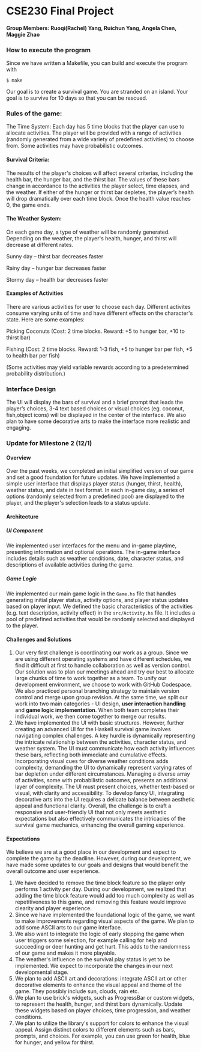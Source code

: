 # CSE230 Final Project
#### Group Members: Ruoqi(Rachel) Yang, Ruichun Yang, Angela Chen, Maggie Zhao

### How to execute the program
Since we have written a Makefile, you can build and execute the program with 
```
$ make
```

Our goal is to create a survival game. You are stranded on an island. Your goal is to survive for 10 days so that you can be rescued.

### Rules of the game:
The Time System: Each day has 5 time blocks that the player can use to allocate activities. The player will be provided with a range of activities (randomly generated from a wide variety of predefined activities) to choose from. Some activities may have probabilistic outcomes.

#### Survival Criteria: 
The results of the player's choices will affect several criterias, including the health bar, the hunger bar, and the thirst bar. The values of these bars change in accordance to the activities the player select, time elapses, and the weather. If either of the hunger or thirst bar depletes, the player’s health will drop dramatically over each time block. Once the health value reaches 0, the game ends.

#### The Weather System: 
On each game day, a type of weather will be randomly generated. Depending on the weather, the player's health, hunger, and thirst will decrease at different rates.

  Sunny day – thirst bar decreases faster

  Rainy day – hunger bar decreases faster

  Stormy day – health bar decreases faster

#### Examples of Activities 
There are various activities for user to choose each day. Different activites consume varying units of time and have different effects on the character's state. Here are some examples:

  Picking Coconuts (Cost: 2 time blocks. Reward: +5 to hunger bar, +10 to thirst bar)

  Fishing (Cost: 2 time blocks. Reward: 1-3 fish, +5 to hunger bar per fish, +5 to health bar per fish)

  (Some activities may yield variable rewards according to a predetermined probability distribution.)

### Interface Design
The UI will display the bars of survival and a brief prompt that leads the player’s choices, 3-4 text based choices or visual choices (eg. coconut, fish,object icons) will be displayed in the center of the interface. We also plan to have some decorative arts to make the interface more realistic and engaging.

### Update for Milestone 2 (12/1)
#### Overview
Over the past weeks, we completed an initial simplified version of our game and set a good foundation for future updates. We have implemented a simple user interface that displays player status (hunger, thirst, health), weather status, and date in text format. In each in-game day, a series of options (randomly selected from a predefined pool) are displayed to the player, and the player's selection leads to a status update.  

#### Architecture

##### UI Component
We implemented user interfaces for the menu and in-game playtime, presenting information and optional operations. The in-game interface includes details such as weather conditions, date, character status, and descriptions of available activities during the game.

##### Game Logic
We implemented our main game logic in the `Game.hs` file that handles generating initial player status, activity options, and player status updates based on player input. We defined the basic characteristics of the activities (e.g. text description, activity effect) in the  `src/Activity.hs` file. It includes a pool of predefined activities that would be randomly selected and displayed to the player.

#### Challenges and Solutions
  1. Our very first challenge is coordinating our work as a group. Since we are using different operating systems and have different schedules, we find it difficult at first to handle collaboration as well as version control. Our solution was to plan our meetings ahead and try our best to allocate large chunks of time to work together as a team. To unify our development environment, we choose to work with GitHub Codespace. We also practiced personal branching strategy to maintain version control and merge upon group revision. At the same time, we split our work into two main categories - UI design, **user interaction handling** and **game logic implementation**. When both team completes their individual work, we then come together to merge our results.
  2. We have implemented the UI with basic structures. However, further creating an advanced UI for the Haskell survival game involves navigating complex challenges. A key hurdle is dynamically representing the intricate relationship between the activities, character status, and weather system. The UI must communicate how each activity influences these bars, reflecting both immediate and cumulative effects. Incorporating visual cues for diverse weather conditions adds complexity, demanding the UI to dynamically represent varying rates of bar depletion under different circumstances. Managing a diverse array of activities, some with probabilistic outcomes, presents an additional layer of complexity. The UI must present choices, whether text-based or visual, with clarity and accessibility. To develop fancy UI, integrating decorative arts into the UI requires a delicate balance between aesthetic appeal and functional clarity. Overall, the challenge is to craft a responsive and user-friendly UI that not only meets aesthetic expectations but also effectively communicates the intricacies of the survival game mechanics, enhancing the overall gaming experience.
#### Expectations
We believe we are at a good place in our development and expect to complete the game by the deadline. However, during our development, we have made some updates to our goals and designs that would benefit the overall outcome and user experience.

  1. We have decided to remove the time block feature so the player only performs 1 activity per day. During our development, we realized that adding the time block feature would add too much complexity as well as repetitiveness to this game, and removing this feature would improve clearity and player experience. 
  2. Since we have implemented the foundational logic of the game, we want to make improvements regarding visual aspects of the game. We plan to add some ASCII arts to our game interface.
  3. We also want to integrate the logic of early stopping the game when user triggers some selection, for example calling for help and succeeding or deer hunting and get hurt. This adds to the randomness of our game and makes it more playable.
  4. The weather's influence on the survival play status is yet to be implemented. We expect to incorporate the changes in our next developmental stage.
  5. We plan to add ASCII art and decorations: integrate ASCII art or other decorative elements to enhance the visual appeal and theme of the game.  They possibly include sun, clouds, rain etc.
  6. We plan to use brick's widgets, such as ProgressBar or custom widgets, to represent the health, hunger, and thirst bars dynamically. Update these widgets based on player choices, time progression, and weather conditions.
  7. We plan to utilize the library's support for colors to enhance the visual appeal. Assign distinct colors to different elements such as bars, prompts, and choices. For example, you can use green for health, blue for hunger, and yellow for thirst.
